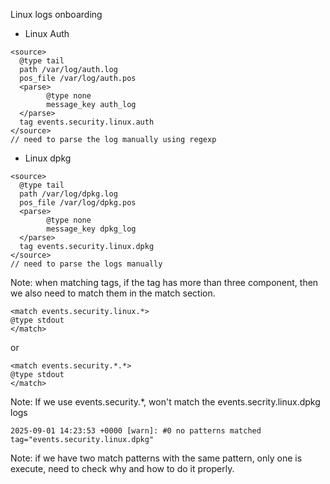 Linux logs onboarding

* Linux Auth
```
<source>
  @type tail
  path /var/log/auth.log
  pos_file /var/log/auth.pos
  <parse>
        @type none
        message_key auth_log
  </parse>
  tag events.security.linux.auth
</source>
// need to parse the log manually using regexp
```

* Linux dpkg
```
<source>
  @type tail
  path /var/log/dpkg.log
  pos_file /var/log/dpkg.pos
  <parse>
        @type none
        message_key dpkg_log
  </parse>
  tag events.security.linux.dpkg
</source>
// need to parse the logs manually
```

Note: when matching tags, if the tag has more than three component, then we also need to match them in the match section. 

```
<match events.security.linux.*>
@type stdout
</match>
```
or
```
<match events.security.*.*>
@type stdout
</match>
```

Note: If we use events.security.*, won't match the events.secrity.linux.dpkg logs

```
2025-09-01 14:23:53 +0000 [warn]: #0 no patterns matched tag="events.security.linux.dpkg"
```

Note: if we have two match patterns with the same pattern, only one is execute, need to check why and how to do it properly.

